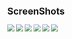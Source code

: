 ## ScreenShots
<img src="https://raw.githubusercontent.com/TanmayDaga/AndroidCourseZainFarhan/main/Photos%20for%20different%20Apps/Visual%20polish/Screenshot%202022-01-01%20at%208.30.23%20AM.png"/>
<img src="https://raw.githubusercontent.com/TanmayDaga/AndroidCourseZainFarhan/main/Photos%20for%20different%20Apps/Visual%20polish/Screenshot%202022-01-01%20at%208.30.33%20AM.png"/>
<img src="https://raw.githubusercontent.com/TanmayDaga/AndroidCourseZainFarhan/main/Photos%20for%20different%20Apps/Visual%20polish/Screenshot%202022-01-01%20at%208.30.42%20AM.png"/>
<img src="https://raw.githubusercontent.com/TanmayDaga/AndroidCourseZainFarhan/main/Photos%20for%20different%20Apps/Visual%20polish/Screenshot%202022-01-01%20at%208.30.55%20AM.png"/>
<img src="https://raw.githubusercontent.com/TanmayDaga/AndroidCourseZainFarhan/main/Photos%20for%20different%20Apps/Visual%20polish/Screenshot%202022-01-01%20at%208.31.21%20AM.png"/>
<img src="https://raw.githubusercontent.com/TanmayDaga/AndroidCourseZainFarhan/main/Photos%20for%20different%20Apps/Visual%20polish/Screenshot%202022-01-01%20at%208.32.16%20AM.png"/>